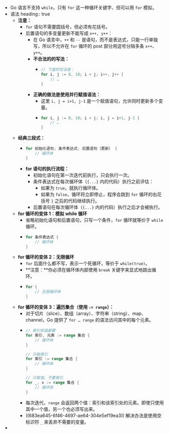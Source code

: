 - Go 语言不支持 `while`，只有 `for` 这一种循环关键字、但可以用 `for` 模拟。
- 语法
  heading:: true
	- **注意：**
		- `for` 语句不需要圆括号，但必须有花括号。
		- 后置语句的多变量更新不能写成 `x++, y++`：
			- 在 Go 语言中，`++` 和 `--` 是语句，而不是表达式，只能一行单独写，所以不允许在 `for` 循环的 post 部分用逗号分隔多条 `x++`、`y++`。
			- **不合法的的写法：**
				- ```go
				  // 下面的写法是：
				  for i, j := 0, 10; i < j; i++, j++ {
				      // …
				  }
				  ```
			- **正确的做法是使用并行赋值语法：**
				- 这里 `i, j = i+1, j-1` 是一个赋值语句，允许同时更新多个变量。
				- ```go
				  for i, j := 0, 10; i < j; i, j = i+1, j-1 {
				      // …
				  }
				  ```
	- **经典三段式：**
		- ```go
		  for 初始化语句; 条件表达式; 后置语句（更新） {
		      // 循环体
		  }
		  ```
		- **for 语句的执行流程：**
			- 初始化语句在第一次迭代前执行，只会执行一次。
			- 条件表达式在每次循环体（`{...}` 内的代码）执行之前评估：
				- 如果为 `true`，就执行循环体。
				- 如果为 `false`，循环将立即停止，程序会跳到 `for` 循环的右花括号 `}` 之后的代码继续执行。
			- 后置语句在每次循环体（`{...}` 内的代码）执行之后才会被执行。
	- **for 循环的变体 1：模拟 while 循环**
		- 省略初始化语句和后置语句，只写一个条件，`for` 循环就等价于 `while` 循环。
		- ```go
		  for 条件表达式 {
		      // 循环体
		  }
		  ```
	- **for 循环的变体 2：无限循环**
		- `for` 后面什么都不写，表示一个死循环，等价于 `while(true)`。
		- **注意：**你必须在循环体内部使用 `break` 关键字来显式地跳出循环。
		- ```go
		  for {
		      // 无限循环体
		  }
		  ```
	- **for 循环的变体 3：遍历集合（使用 `:= range`）：**
		- 对于切片（slice）、数组（array）、字符串（string）、map、channel，Go 提供了 `for … range` 的语法访问其中的每个元素。
		- ```go
		  // 索引和值都要
		  for 索引, 元素 := range 集合 {
		      // 循环体
		  }
		  
		  // 只取索引
		  for 索引 := range 集合 {
		      // 循环体
		  }
		  
		  // 只取值，不要索引
		  for _, v := range 集合 {
		      // 循环体
		  }
		  ```
		- 每次迭代，`range` 会返回两个值：索引和该索引处的元素。即使只使用其中一个值，另一个也必须写出来。
		- ((683ea645-6f46-4697-ae64-304e5ef19ea3)) 解决办法是使用空标识符 `_` 来丢弃不需要的变量。
-